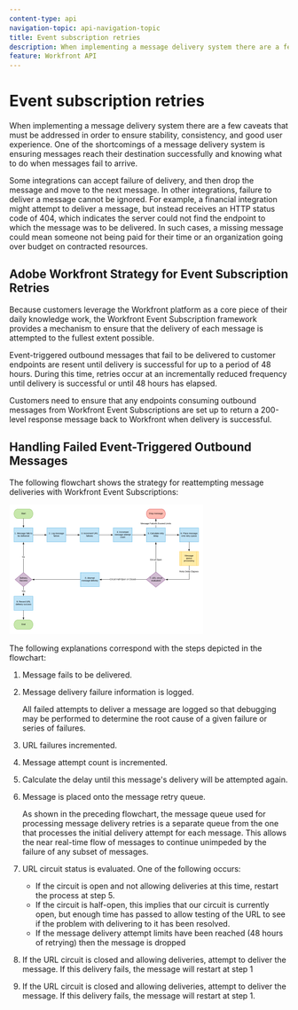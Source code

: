 ```yaml
---
content-type: api
navigation-topic: api-navigation-topic
title: Event subscription retries
description: When implementing a message delivery system there are a few caveats that must be addressed in order to ensure stability, consistency, and good user experience. One of the shortcomings of a message delivery system is ensuring messages reach their destination successfully and knowing what to do when messages fail to arrive.
feature: Workfront API
---
```


# Event subscription retries

When implementing a message delivery system there are a few caveats that must be addressed in order to ensure stability, consistency, and good user experience. One of the shortcomings of a message delivery system is ensuring messages reach their destination successfully and knowing what to do when messages fail to arrive.&nbsp;

Some integrations can accept failure of delivery, and then drop the message and move to the next message.  In other integrations, failure to deliver a message cannot be ignored. For example, a financial integration might attempt to deliver a message, but instead receives an HTTP status code of 404, which indicates the server could not find the endpoint to which the message was to be delivered. In such cases, a missing message could mean someone not being paid for their time or an organization going over budget on contracted resources.

## Adobe Workfront Strategy for Event Subscription Retries

Because customers leverage the Workfront platform as a core piece of their daily knowledge work, the Workfront Event Subscription framework provides a mechanism to ensure that the delivery of each message is attempted to the fullest extent possible.

Event-triggered outbound messages that fail to be delivered to customer endpoints are resent until delivery is successful for up to a period of 48 hours. During this time, retries occur at an incrementally reduced frequency until delivery is successful or until 48 hours has elapsed.

Customers need to ensure that any endpoints consuming outbound messages from Workfront Event Subscriptions are set up to return a 200-level response message back to Workfront when delivery is successful.

## Handling Failed Event-Triggered Outbound Messages

The following flowchart shows the strategy for reattempting message deliveries with Workfront Event Subscriptions:

![](assets/event-subscription-circuit-breaker-retries-350x234.png)

The following explanations correspond with the steps depicted in the flowchart:

1. Message fails to be delivered. 
1. Message delivery failure information is logged.

   All failed attempts to deliver a message are logged so that debugging may be performed to determine the root cause of a given failure or series of failures. 

1. URL failures incremented. 
1. Message attempt count is incremented. 
1. Calculate the delay until this message's delivery will be attempted again. 
1. Message is placed onto the message retry queue.

   As shown in the preceding flowchart, the message queue used for processing message delivery retries is a separate queue from the one that processes the initial delivery attempt for each message. This allows the near real-time flow of messages to continue unimpeded by the failure of any subset of messages. 

1. URL circuit status is evaluated. One of the following occurs:

   * If the circuit is open and not allowing deliveries at this time, restart the process at step 5.
   * If the circuit is half-open, this implies that our circuit is currently open, but enough time has passed to allow testing of the URL to see if the problem with delivering to it has been resolved.
   * If the message delivery attempt limits have been reached (48 hours of retrying) then the message is dropped

1. If the URL circuit is closed and allowing deliveries, attempt to deliver the message. If this delivery fails, the message will restart at step 1 

1. If the URL circuit is closed and allowing deliveries, attempt to deliver the message. If this delivery fails, the message will restart at step 1.

   <!--
   <li value="10" data-mc-conditions="QuicksilverOrClassic.Draft mode">Workfront disables Event Subscriptions when both of the following criteria are met:
   <ul>
   <!--
   <li data-mc-conditions="QuicksilverOrClassic.Draft mode">The Event Subscription has failed 1000 delivery attempts consecutively</li>
   <li data-mc-conditions="QuicksilverOrClassic.Draft mode">48 hours have passed since the last successful delivery</li>
   </ul></li>
   -->
